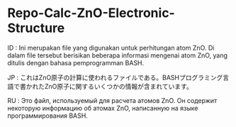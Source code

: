 # Repo-Calc-ZnO-Electronic-Structure

ID : Ini merupakan file yang digunakan untuk perhitungan atom ZnO. Di dalam file tersebut berisikan beberapa informasi mengenai atom ZnO, yang ditulis dengan bahasa pemprogramman BASH. 

JP : これはZnO原子の計算に使われるファイルである。BASHプログラミング言語で書かれたZnO原子に関するいくつかの情報が含まれています。

RU : Это файл, используемый для расчета атомов ZnO. Он содержит некоторую информацию об атомах ZnO, написанную на языке программирования BASH. 
